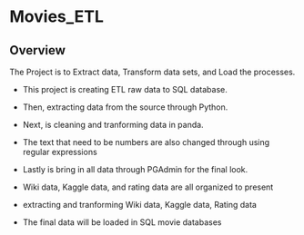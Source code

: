 # Movies_ETL

## Overview ##

The Project is to Extract data, Transform data sets, and Load the processes. 

* This project is creating ETL raw data to SQL database. 
* Then, extracting data from the source through Python. 
* Next, is cleaning and tranforming data in panda.
* The text that need to be numbers are also changed through using regular expressions 
* Lastly is bring in all data through PGAdmin for the final look.

* Wiki data, Kaggle data, and rating data are all organized to present
* extracting and tranforming Wiki data, Kaggle data, Rating data
* The final data will be loaded in SQL movie databases
